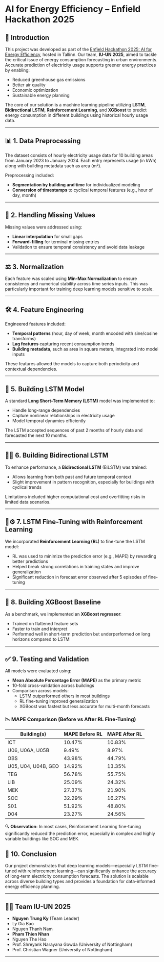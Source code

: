 # AI for Energy Efficiency – Enfield Hackathon 2025

## 🔋 Introduction

This project was developed as part of the [Enfield Hackathon 2025: AI for Energy Efficiency](https://cis.ttu.ee/2025/03/01/enfield-hackathon-2025-ai-for-energy-efficiency/), hosted in Tallinn. Our team, **IU-UN 2025**, aimed to tackle the critical issue of energy consumption forecasting in urban environments. Accurate prediction of electricity usage supports greener energy practices by enabling:

- Reduced greenhouse gas emissions
- Better air quality
- Economic optimization
- Sustainable energy planning

The core of our solution is a machine learning pipeline utilizing **LSTM**, **Bidirectional LSTM**, **Reinforcement Learning**, and **XGBoost** to predict energy consumption in different buildings using historical hourly usage data.

---

## 📊 1. Data Preprocessing

The dataset consists of hourly electricity usage data for 10 building areas from January 2023 to January 2024. Each entry represents usage (in kWh) along with building metadata such as area (m²).

Preprocessing included:

- **Segmentation by building and time** for individualized modeling
- **Conversion of timestamps** to cyclical temporal features (e.g., hour of day, month)

---

## 🧩 2. Handling Missing Values

Missing values were addressed using:

- **Linear interpolation** for small gaps
- **Forward-filling** for terminal missing entries
- Validation to ensure temporal consistency and avoid data leakage

---

## ⚖️ 3. Normalization

Each feature was scaled using **Min-Max Normalization** to ensure consistency and numerical stability across time series inputs. This was particularly important for training deep learning models sensitive to scale.

---

## 🛠️ 4. Feature Engineering

Engineered features included:

- **Temporal patterns** (hour, day of week, month encoded with sine/cosine transforms)
- **Lag features** capturing recent consumption trends
- **Building metadata**, such as area in square meters, integrated into model inputs

These features allowed the models to capture both periodicity and contextual dependencies.

---

## 🔁 5. Building LSTM Model

A standard **Long Short-Term Memory (LSTM)** model was implemented to:

- Handle long-range dependencies
- Capture nonlinear relationships in electricity usage
- Model temporal dynamics efficiently

The LSTM accepted sequences of past 2 months of hourly data and forecasted the next 10 months.

---

## 🔁🔁 6. Building Bidirectional LSTM

To enhance performance, a **Bidirectional LSTM** (BiLSTM) was trained:

- Allows learning from both past and future temporal context
- Slight improvement in pattern recognition, especially for buildings with cyclical trends

Limitations included higher computational cost and overfitting risks in limited data scenarios.

---

## 🧠⚙️ 7. LSTM Fine-Tuning with Reinforcement Learning

We incorporated **Reinforcement Learning (RL)** to fine-tune the LSTM model:

- RL was used to minimize the prediction error (e.g., MAPE) by rewarding better predictions
- Helped break strong correlations in training states and improve generalization
- Significant reduction in forecast error observed after 5 episodes of fine-tuning

---

## 🌲 8. Building XGBoost Baseline

As a benchmark, we implemented an **XGBoost regressor**:

- Trained on flattened feature sets
- Faster to train and interpret
- Performed well in short-term prediction but underperformed on long horizons compared to LSTM

---

## ✅ 9. Testing and Validation
All models were evaluated using:

- **Mean Absolute Percentage Error (MAPE)** as the primary metric
- 10-fold cross-validation across buildings
- Comparison across models:
  - LSTM outperformed others in most buildings
  - RL fine-tuning improved generalization
  - XGBoost was fastest but less accurate for multi-month forecasts

### 📉 MAPE Comparison (Before vs After RL Fine-Tuning)

| Building(s)                 | MAPE Before RL | MAPE After RL |
|----------------------------|----------------|----------------|
| ICT                        | 10.47%         | 10.83%         |
| U06, U06A, U05B            | 9.49%          | 8.97%          |
| OBS                        | 43.98%         | 44.79%         |
| U05, U04, U04B, GEO        | 14.92%         | 13.35%         |
| TEG                        | 56.78%         | 55.75%         |
| LIB                        | 25.09%         | 24.32%         |
| MEK                        | 27.37%         | 21.90%         |
| SOC                        | 32.29%         | 16.27%         |
| S01                        | 51.92%         | 48.80%         |
| D04                        | 23.27%         | 24.56%         |

🔍 **Observation:** In most cases, Reinforcement Learning fine-tuning significantly reduced the prediction error, especially in complex and highly variable buildings like SOC and MEK.

## 🧠 10. Conclusion

Our project demonstrates that deep learning models—especially LSTM fine-tuned with reinforcement learning—can significantly enhance the accuracy of long-term electricity consumption forecasts. The solution is scalable across diverse building types and provides a foundation for data-informed energy efficiency planning.

---

## 👨‍💻 Team IU-UN 2025

- **Nguyen Trung Ky** (Team Leader)
- Ly Gia Bao  
- Nguyen Thanh Nam  
- **Pham Thien Nhan**  
- Nguyen The Hao  
- Prof. Shreyank Narayana Gowda (University of Nottingham)  
- Prof. Christian Wagner (University of Nottingham)  

---
